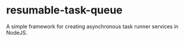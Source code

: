 # resumable-task-queue

A simple framework for creating asynchronous task runner services in NodeJS.
